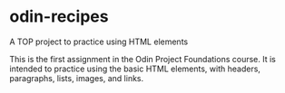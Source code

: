 # odin-recipes
A TOP project to practice using HTML elements


This is the first assignment in the Odin Project Foundations course. It is intended to practice using the basic HTML elements, with headers, paragraphs, lists, images, and links. 